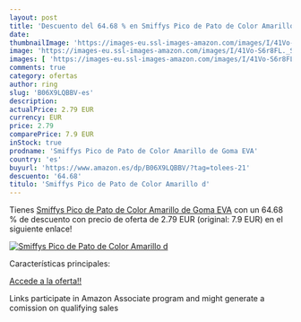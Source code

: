 ```yaml
---
layout: post
title: 'Descuento del 64.68 % en Smiffys Pico de Pato de Color Amarillo d'
date: 
thumbnailImage: 'https://images-eu.ssl-images-amazon.com/images/I/41Vo-S6r8FL._SL200_.jpg'
image: 'https://images-eu.ssl-images-amazon.com/images/I/41Vo-S6r8FL._SL200_.jpg'
images: [ 'https://images-eu.ssl-images-amazon.com/images/I/41Vo-S6r8FL._SL200_.jpg' ]
comments: true
category: ofertas
author: ring
slug: 'B06X9LQBBV-es'
description:
actualPrice: 2.79 EUR
currency: EUR
price: 2.79
comparePrice: 7.9 EUR
inStock: true
prodname: 'Smiffys Pico de Pato de Color Amarillo de Goma EVA'
country: 'es'
buyurl: 'https://www.amazon.es/dp/B06X9LQBBV/?tag=tolees-21'
descuento: '64.68'
titulo: 'Smiffys Pico de Pato de Color Amarillo d'
---
```


Tienes [Smiffys Pico de Pato de Color Amarillo de Goma EVA](https://www.amazon.es/dp/B06X9LQBBV/?tag=tolees-21) con un 64.68 % de descuento con precio de oferta de 2.79 EUR (original: 7.9 EUR) en el siguiente enlace!

[![Smiffys Pico de Pato de Color Amarillo d](https://images-eu.ssl-images-amazon.com/images/I/41Vo-S6r8FL._SL200_.jpg)](https://www.amazon.es/dp/B06X9LQBBV/?tag=tolees-21)

Características principales:


[Accede a la oferta!!](https://www.amazon.es/dp/B06X9LQBBV/?tag=tolees-21)

Links participate in Amazon Associate program and might generate a comission on qualifying sales



